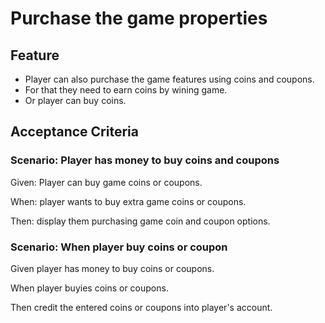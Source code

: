 # Purchase the game properties

## Feature

- Player can also purchase the game features using coins and coupons.
- For that they need to earn coins by wining game.
- Or player can buy coins.

## Acceptance Criteria

### Scenario: Player has money to buy coins and coupons

  Given: Player can buy game coins or coupons.

  When: player wants to buy extra game coins or coupons.

  Then: display them purchasing game coin and coupon options.
  
### Scenario: When player buy coins or coupon

  Given player has money to buy coins or coupons.
  
  When player buyies coins or coupons.
  
  Then credit the entered coins or coupons into player's account.
